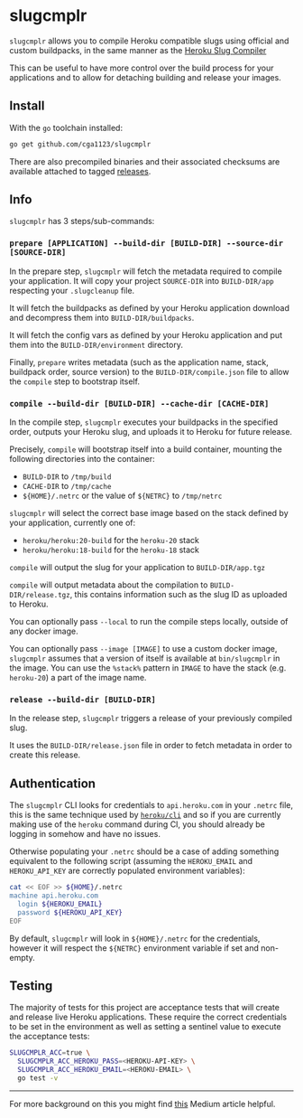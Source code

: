 # slugcmplr

`slugcmplr` allows you to compile Heroku compatible slugs using official and
custom buildpacks, in the same manner as the [Heroku Slug Compiler](https://devcenter.heroku.com/articles/slug-compiler)

This can be useful to have more control over the build process for your
applications and to allow for detaching building and release your images.

## Install

With the `go` toolchain installed:
```bash
go get github.com/cga1123/slugcmplr
```

There are also precompiled binaries and their associated checksums are
available attached to tagged [releases].

## Info

`slugcmplr` has 3 steps/sub-commands:

### `prepare [APPLICATION] --build-dir [BUILD-DIR] --source-dir [SOURCE-DIR]`

In the prepare step, `slugcmplr` will fetch the metadata required to compile
your application. It will copy your project `SOURCE-DIR` into `BUILD-DIR/app`
respecting your `.slugcleanup` file.

It will fetch the buildpacks as defined by your Heroku application download and
decompress them into `BUILD-DIR/buildpacks`.

It will fetch the config vars as defined by your Heroku application and put
them into the `BUILD-DIR/environment` directory.

Finally, `prepare` writes metadata (such as the application name, stack,
buildpack order, source version) to the `BUILD-DIR/compile.json` file to allow
the `compile` step to bootstrap itself.

### `compile --build-dir [BUILD-DIR] --cache-dir [CACHE-DIR]`

In the compile step, `slugcmplr` executes your buildpacks in the specified
order, outputs your Heroku slug, and uploads it to Heroku for future release.

Precisely, `compile` will bootstrap itself into a build container, mounting the
following directories into the container:

- `BUILD-DIR` to `/tmp/build`
- `CACHE-DIR` to `/tmp/cache`
- `${HOME}/.netrc` or the value of `${NETRC}` to `/tmp/netrc`

`slugcmplr` will select the correct base image based on the stack defined by
your application, currently one of:

- `heroku/heroku:20-build` for the `heroku-20` stack
- `heroku/heroku:18-build` for the `heroku-18` stack


`compile` will output the slug for your application to `BUILD-DIR/app.tgz`

`compile` will output metadata about the compilation to
`BUILD-DIR/release.tgz`, this contains information such as the slug ID as
uploaded to Heroku.

You can optionally pass `--local` to run the compile steps locally, outside of
any docker image.

You can optionally pass `--image [IMAGE]` to use a custom docker image,
`slugcmplr` assumes that a version of itself is available at `bin/slugcmplr` in
the image. You can use the `%stack%` pattern in `IMAGE` to have the stack (e.g.
`heroku-20`) a part of the image name.


### `release --build-dir [BUILD-DIR]`

In the release step, `slugcmplr` triggers a release of your previously compiled
slug.

It uses the `BUILD-DIR/release.json` file in order to fetch metadata in order
to create this release.


## Authentication

The `slugcmplr` CLI looks for credentials to `api.heroku.com` in your `.netrc`
file, this is the same technique used by [`heroku/cli`] and so if you are
currently making use of the `heroku` command during CI, you should already be
logging in somehow and have no issues.

Otherwise populating your `.netrc` should be a case of adding something
equivalent to the following script (assuming the `HEROKU_EMAIL` and
`HEROKU_API_KEY` are correctly populated environment variables):

```bash
cat << EOF >> ${HOME}/.netrc
machine api.heroku.com
  login ${HEROKU_EMAIL}
  password ${HEROKU_API_KEY}
EOF
```

By default, `slugcmplr` will look in `${HOME}/.netrc` for the credentials,
however it will respect the `${NETRC}` environment variable if set and
non-empty.

## Testing

The majority of tests for this project are acceptance tests that will create
and release live Heroku applications. These require the correct credentials to
be set in the environment as well as setting a sentinel value to execute the
acceptance tests:

```bash
SLUGCMPLR_ACC=true \
  SLUGCMPLR_ACC_HEROKU_PASS=<HEROKU-API-KEY> \
  SLUGCMPLR_ACC_HEROKU_EMAIL=<HEROKU-EMAIL> \
  go test -v
```

---

For more background on this you might find [this] Medium article helpful.

[this]: https://medium.com/carwow-product-engineering/speeding-up-our-heroku-deploys-by-35-percent-f9fa6f6cf404
[`heroku/cli`]: https://github.com/heroku/cli
[releases]: https://github.com/cga1123/slugcmplr/releases
